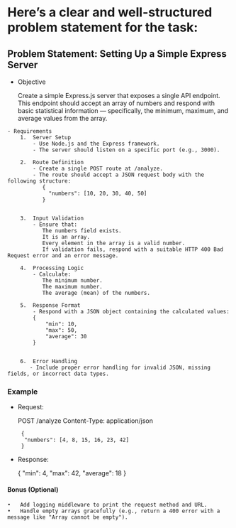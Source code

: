 # Here’s a clear and well-structured problem statement for the task:

## Problem Statement: Setting Up a Simple Express Server

 
- Objective

     Create a simple Express.js server that exposes a single API endpoint. This 
     endpoint should accept an array of numbers and respond with basic statistical information — 
     specifically, the minimum, maximum, and average values from the array.

```
- Requirements
	1.	Server Setup
		- Use Node.js and the Express framework.
		- The server should listen on a specific port (e.g., 3000).

	2.	Route Definition
		- Create a single POST route at /analyze.
		- The route should accept a JSON request body with the following structure:
           {
             "numbers": [10, 20, 30, 40, 50]
           }


	3.	Input Validation
		- Ensure that:
           The numbers field exists.
           It is an array.
           Every element in the array is a valid number.
           If validation fails, respond with a suitable HTTP 400 Bad Request error and an error message.
           
	4.	Processing Logic
		- Calculate:
           The minimum number.
           The maximum number.
           The average (mean) of the numbers.

	5.	Response Format
		- Respond with a JSON object containing the calculated values:
        {
            "min": 10,
            "max": 50,
            "average": 30
        }


	6.	Error Handling
	   - Include proper error handling for invalid JSON, missing fields, or incorrect data types.

```


### Example

 - Request:

    POST /analyze
    Content-Type: application/json

        {
         "numbers": [4, 8, 15, 16, 23, 42]
        }

  - Response:

    {
      "min": 4,
      "max": 42,
      "average": 18
    }


#### Bonus (Optional)
	•	Add logging middleware to print the request method and URL.
	•	Handle empty arrays gracefully (e.g., return a 400 error with a message like "Array cannot be empty").
